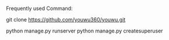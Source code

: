 
Frequently used Command:

git clone https://github.com/youwu360/youwu.git

python manage.py runserver
python manage.py createsuperuser
